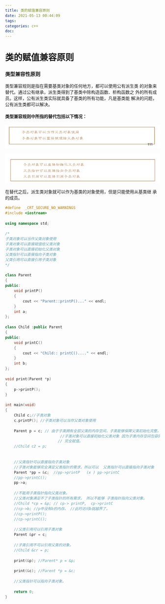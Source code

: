 ```yaml
---
title: 类的赋值兼容原则
date: 2021-05-13 00:44:09
tags:
categories: c++
doc:
---
```


# 类的赋值兼容原则

### 类型兼容性原则

类型兼容规则是指在需要基类对象的任何地方，都可以使用公有派生类
的对象来替代。通过公有继承，派生类得到了基类中除构造函数、析构函数之
外的所有成员。这样，公有派生类实际就具备了基类的所有功能，凡是基类能
解决的问题，公有派生类都可以解决。

#### 类型兼容规则中所指的替代包括以下情况：

![1620837955527](../../themes/pure/source/images/javawz/1620837955527.png)

![1620837966956](../../themes/pure/source/images/javawz/1620837966956.png)

在替代之后，派生类对象就可以作为基类的对象使用，但是只能使用从基类继
承的成员。

```cpp
#define  _CRT_SECURE_NO_WARNINGS 
#include <iostream>

using namespace std;

/*
子类对象可以当作父类对象使用
子类对象可以直接赋值给父类对象
子类对象可以直接初始化父类对象
父类指针可以直接指向子类对象
父类引用可以直接引用子类对象
*/

class Parent
{
public:
	void printP()
	{
		cout << "Parent::printP()..." << endl;
	}
	int a;
};

class Child :public Parent
{
public:
	void printC()
	{
		cout << "Child:: printC()...." << endl;
	}
	int b;
};

void print(Parent *p)
{
	p->printP();
}

int main(void)
{
	Child c;//子类对象
	c.printP(); //子类对象可以当作父类对象使用

	Parent p = c; // 由于子类拥有全部父类的内存空间，子类能够保障父类初始化完整。
						 //子类对象可以直接初始化父类对象 因为子类内存空间包容的父类的，能够保证
						// 完全赋值。
	//Child c2 = p;

	
	//父类指针可以直接指向子类对象
	//子类对象能够完全满足父类指针的需求，所以可以  父类指针可以直接指向子类对象
	Parent *pp = &c;  //pp->printP   (x ) pp->printC
	//pp->printC();
	pp->a;

	//不能用子类指针指向父类对象。
	//父类对象满足不了子类指针的所有需求， 所以不能够 子类指针指向父类对象。
	//Child *cp = &p; // cp-> printP,  cp->printC
	//cp->b; //p中没有b的内存。 //此时访问b就越界了。
	//cp->printP();
	//cp->printC();

	//父类引用可以引用子类对象
	Parent &pr = c;

	//子类引用不可以引用父类的对象。
	//Child &cr = p;

	print(&p); //Parent* p = &p;

	print(&c); //Parent *p = &c;

	//父类指针可以指向子类对象。 

	return 0;
}
```

